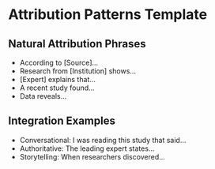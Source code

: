 # Attribution Patterns Template
## Natural Attribution Phrases
- According to [Source]...
- Research from [Institution] shows...
- [Expert] explains that...
- A recent study found...
- Data reveals...

## Integration Examples
- Conversational: I was reading this study that said...
- Authoritative: The leading expert states...
- Storytelling: When researchers discovered...
